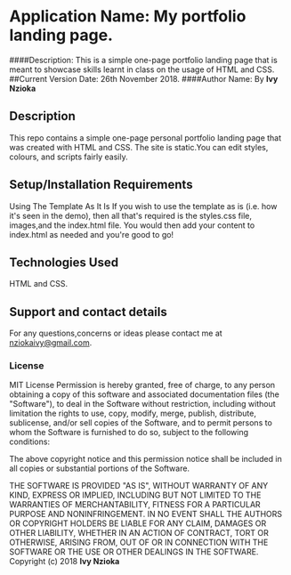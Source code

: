 # Application Name: My portfolio landing page.
####Description:
This is a simple one-page portfolio landing page that is meant to showcase skills learnt in class on the usage of HTML and CSS.
##Current Version Date:
26th November 2018.
####Author Name:
By **Ivy Nzioka**
## Description
This repo contains a simple one-page personal portfolio landing page that was created with HTML and CSS. The site is static.You can edit styles, colours, and scripts fairly easily.

## Setup/Installation Requirements
Using The Template As It Is
If you wish to use the template as is (i.e. how it's seen in the demo), then all that's required is the styles.css file, images,and the index.html file. You would then add your content to index.html as needed and you're good to go!

## Technologies Used
HTML and CSS.
## Support and contact details
For any questions,concerns or ideas please contact me at nziokaivy@gmail.com.
### License
MIT License
Permission is hereby granted, free of charge, to any person obtaining a copy
of this software and associated documentation files (the "Software"), to deal
in the Software without restriction, including without limitation the rights
to use, copy, modify, merge, publish, distribute, sublicense, and/or sell
copies of the Software, and to permit persons to whom the Software is
furnished to do so, subject to the following conditions:

The above copyright notice and this permission notice shall be included in all
copies or substantial portions of the Software.

THE SOFTWARE IS PROVIDED "AS IS", WITHOUT WARRANTY OF ANY KIND, EXPRESS OR
IMPLIED, INCLUDING BUT NOT LIMITED TO THE WARRANTIES OF MERCHANTABILITY,
FITNESS FOR A PARTICULAR PURPOSE AND NONINFRINGEMENT. IN NO EVENT SHALL THE
AUTHORS OR COPYRIGHT HOLDERS BE LIABLE FOR ANY CLAIM, DAMAGES OR OTHER
LIABILITY, WHETHER IN AN ACTION OF CONTRACT, TORT OR OTHERWISE, ARISING FROM,
OUT OF OR IN CONNECTION WITH THE SOFTWARE OR THE USE OR OTHER DEALINGS IN THE
SOFTWARE.
Copyright (c) 2018 **Ivy Nzioka**
